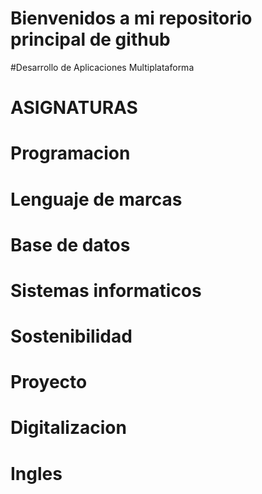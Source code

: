 # Bienvenidos a mi repositorio principal de github

#Desarrollo de Aplicaciones Multiplataforma
#            ASIGNATURAS
# Programacion
# Lenguaje de marcas
# Base de datos
# Sistemas informaticos
# Sostenibilidad
# Proyecto
# Digitalizacion
# Ingles
